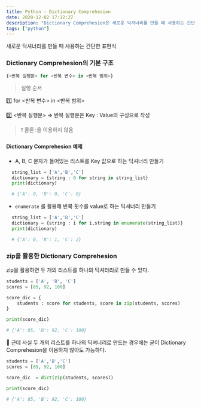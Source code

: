 ```yaml
---
title: Python - Dictionary Comprehesion
date: 2020-12-02 17:12:27
description: "Dictionary Comprehesion은 새로운 딕셔너리를 만들 때 사용하는 간단한 표현식이다. Dictionary Comprehesion의 기본 구조는..."
tags: ["python"]
---
```


새로운 딕셔너리를 만들 때 사용하는 간단한 표현식

### Dictionary Comprehesion의 기본 구조

```python
{<반복 실행문> for <반복 변수> in <반복 범위>}
```

> 실행 순서

1️⃣ for <반복 변수> in <반복 범위>

2️⃣ <반복 실행문> ⇒ 반복 실행문은 Key : Value의 구성으로 작성

> ❗ 콜론`:`을 이용하지 않음

#### Dictionary Comprehesion 예제

- A, B, C 문자가 들어있는 리스트를 Key 값으로 하는 딕셔너리 만들기

```python
  string_list = ['A','B','C']
  dictionary = {string : 0 for string in string_list}
  print(dictionary)

  # {'A': 0, 'B': 0, 'C': 0}
```

- `enumerate` 를 활용해 반복 횟수를 value로 하는 딕셔너리 만들기

```python
  string_list = ['A','B','C']
  dictionary = {string : i for i,string in enumerate(string_list)}
  print(dictionary)

  # {'A': 0, 'B': 1, 'C': 2}
```

### zip을 활용한 Dictionary Comprehesion

zip을 활용하면 두 개의 리스트를 하나의 딕셔터리로 만들 수 있다.

```python
students = ['A', 'B', 'C']
scores = [85, 92, 100]

score_dic = {
    students : score for students, score in zip(students, scores)
}

print(score_dic)

# {'A': 85, 'B': 92, 'C': 100}
```

🤔 근데 사실 두 개의 리스트를 하나의 딕셔너리로 만드는 경우에는 굳이 Dictionary Comprehesion을 이용하지 않아도 가능하다.

```python
students = ['A','B','C']
scores = [85, 92, 100]

score_dic  = dict(zip(students, scores))

print(score_dic)

# {'A': 85, 'B': 92, 'C': 100}
```
